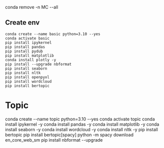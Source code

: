 conda remove -n MC --all

## Create env

```
conda create --name basic python=3.10 --yes
conda activate basic
pip install ipykernel
pip install pandas
pip install pydub
pip install matplotlib
conda install plotly -y
pip install --upgrade nbformat
pip install seaborn
pip install nltk
pip install openpyxl
pip install wordcloud
pip install bertopic
```

# Topic
conda create --name topic python=3.10 --yes
conda activate topic
conda install ipykernel -y
conda install pandas  -y
conda install matplotlib -y
conda install seaborn -y
conda install wordcloud -y
conda install nltk -y
pip install bertopic
pip install bertopic[spacy]
python -m spacy download en_core_web_sm
pip install nbformat --upgrade